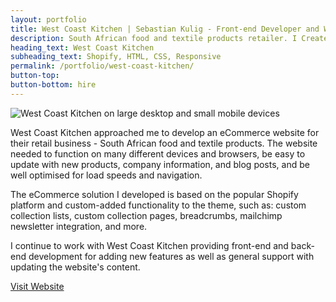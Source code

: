 ```yaml
---
layout: portfolio
title: West Coast Kitchen | Sebastian Kulig - Front-end Developer and Web Designer
description: South African food and textile products retailer. I Created an eCommerce solution based on the popular Shopify platform with custom-added functionality.
heading_text: West Coast Kitchen
subheading_text: Shopify, HTML, CSS, Responsive
permalink: /portfolio/west-coast-kitchen/
button-top:
button-bottom: hire
---
```

          
<img src="{{ site.url }}/assets/img/portfolio-west-coast-kitchen-preview.png" alt="West Coast Kitchen on large desktop and small mobile devices">

West Coast Kitchen approached me to develop an eCommerce website for their retail business - South African food and textile products. The website needed to function on many different devices and browsers, be easy to update with new products, company information, and blog posts, and be well optimised for load speeds and navigation.

The eCommerce solution I developed is based on the popular Shopify platform and custom-added functionality to the theme, such as: custom collection lists, custom collection pages, breadcrumbs, mailchimp newsletter integration, and more.

I continue to work with West Coast Kitchen providing front-end and back-end development for adding new features as well as general support with updating the website's content.

<div class="button-visit-website">
  <a href="http://westcoastkitchen.ie/" target="_blank" title="External link - visit www.westcoastkitchen.ie">Visit Website <i class="fa fa-external-link"></i></a>
</div>
    